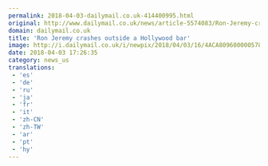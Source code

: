 ```yaml
---
permalink: 2018-04-03-dailymail.co.uk-414400995.html
original: http://www.dailymail.co.uk/news/article-5574083/Ron-Jeremy-crashes-outside-Hollywood-bar-days-cleared-sexual-assault.html?ITO=1490&ns_mchannel=rss&ns_campaign=1490
domain: dailymail.co.uk
title: 'Ron Jeremy crashes outside a Hollywood bar'
image: http://i.dailymail.co.uk/i/newpix/2018/04/03/16/4ACA809600000578-0-image-a-2_1522768807818.jpg
date: 2018-04-03 17:26:35
category: news_us
translations: 
 - 'es'
 - 'de'
 - 'ru'
 - 'ja'
 - 'fr'
 - 'it'
 - 'zh-CN'
 - 'zh-TW'
 - 'ar'
 - 'pt'
 - 'hy'
---
```


